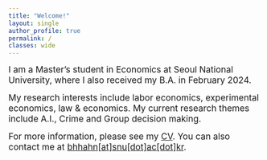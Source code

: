 ```yaml
---
title: "Welcome!"
layout: single
author_profile: true
permalink: /
classes: wide
---
```


<p><span style="font-size:13pt;">
I am a Master’s student in Economics at Seoul National University, where I also received my B.A. in February 2024. </span></p>
  
<p><span style="font-size:13pt;">
My research interests include labor economics, experimental economics, law & economics. My current research themes include A.I., Crime and Group decision making.
</span></p>


<p><span style="font-size:13pt;"> 
For more information, please see my <a href="https://ByunghunHahn.github.io/cv/CV_BH.pdf">CV</a>. You can also contact me at <a href="mailto:bhhahn@snu.ac.kr">bhhahn[at]snu[dot]ac[dot]kr</a>.
</span></p>

